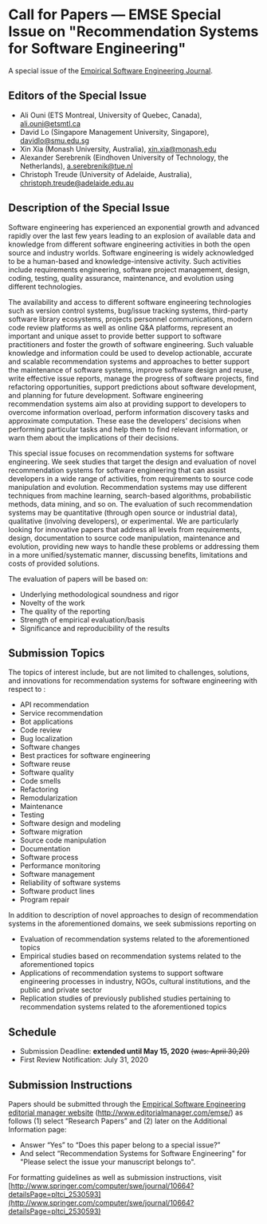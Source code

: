 # Call for Papers — EMSE Special Issue on "Recommendation Systems for Software Engineering"

A special issue of the [Empirical Software Engineering Journal](http://www.springer.com/computer/swe/journal/10664).

## Editors of the Special Issue

- Ali Ouni (ETS Montreal, University of Quebec, Canada), ali.ouni@etsmtl.ca
- David Lo (Singapore Management University, Singapore), davidlo@smu.edu.sg
- Xin Xia (Monash University, Australia), xin.xia@monash.edu
- Alexander Serebrenik (Eindhoven University of Technology, the Netherlands), a.serebrenik@tue.nl
- Christoph Treude (University of Adelaide, Australia), christoph.treude@adelaide.edu.au

## Description of the Special Issue
Software engineering has experienced an exponential growth and advanced rapidly over the last few years leading to an explosion of available data and knowledge from different software engineering activities in both the open source and industry worlds. Software engineering is widely acknowledged to be a human-based and knowledge-intensive activity. Such activities include requirements engineering, software project management, design, coding, testing, quality assurance, maintenance, and evolution using different technologies.
 
The availability and access to different software engineering technologies such as version control systems, bug/issue tracking systems, third-party software library ecosystems, projects personnel communications, modern code review platforms as well as online Q&A platforms, represent an important and unique asset to provide better support to software practitioners and foster the growth of software engineering. Such valuable knowledge and information could be used to develop actionable, accurate and scalable recommendation systems and approaches to better support the maintenance of software systems, improve software design and reuse, write effective issue reports, manage the progress of software projects, find refactoring opportunities, support predictions about software development, and planning for future development. Software engineering recommendation systems aim also at providing support to developers to overcome information overload, perform information discovery tasks and approximate computation. These ease the developers' decisions when performing particular tasks and help them to find relevant information, or warn them about the implications of their decisions.

This special issue focuses on recommendation systems for software engineering. We seek studies that target the design and evaluation of novel recommendation systems for software engineering that can assist developers in a wide range of activities, from requirements to source code manipulation and evolution. Recommendation systems may use different techniques from machine learning, search-based algorithms, probabilistic methods, data mining, and so on. The evaluation of such recommendation systems may be quantitative (through open source or industrial data), qualitative (involving developers), or experimental. We are particularly looking for innovative papers that address all levels from requirements, design, documentation to source code manipulation, maintenance and evolution, providing new ways to handle these problems or addressing them in a more unified/systematic manner, discussing benefits, limitations and costs of provided solutions.

The evaluation of papers will be based on:
- Underlying methodological soundness and rigor
- Novelty of the work
- The quality of the reporting
- Strength of empirical evaluation/basis
- Significance and reproducibility of the results

## Submission Topics
The topics of interest include, but are not limited to challenges, solutions, and innovations for recommendation systems for software engineering with respect to :
- API recommendation
- Service recommendation
- Bot applications
- Code review
- Bug localization
- Software changes
- Best practices for software engineering
- Software reuse
- Software quality
- Code smells
- Refactoring
- Remodularization
- Maintenance
- Testing
- Software design and modeling
- Software migration
- Source code manipulation
- Documentation
- Software process
- Performance monitoring
- Software management
- Reliability of software systems
- Software product lines
- Program repair

In addition to description of novel approaches to design of recommendation systems in the aforementioned domains, we seek submissions reporting on
- Evaluation of recommendation systems related to the aforementioned topics
- Empirical studies based on recommendation systems related to the aforementioned topics
- Applications of recommendation systems to support software engineering processes in industry, NGOs, cultural institutions, and the public and private sector
- Replication studies of previously published studies pertaining to recommendation systems related to the aforementioned topics

## Schedule
- Submission Deadline:          **extended until May 15, 2020** ~~(was: April 30,20)~~
- First Review Notification:       July 31, 2020
 
## Submission Instructions
Papers should be submitted through the [Empirical Software Engineering editorial manager website](http://www.editorialmanager.com/emse/) (http://www.editorialmanager.com/emse/) as follows (1) select “Research Papers” and (2) later on the Additional Information page:
- Answer “Yes” to “Does this paper belong to a special issue?”
- And select “Recommendation Systems for Software Engineering" for "Please select the issue your manuscript belongs to".

For formatting guidelines as well as submission instructions, visit [http://www.springer.com/computer/swe/journal/10664?detailsPage=pltci_2530593](http://www.springer.com/computer/swe/journal/10664?detailsPage=pltci_2530593)
